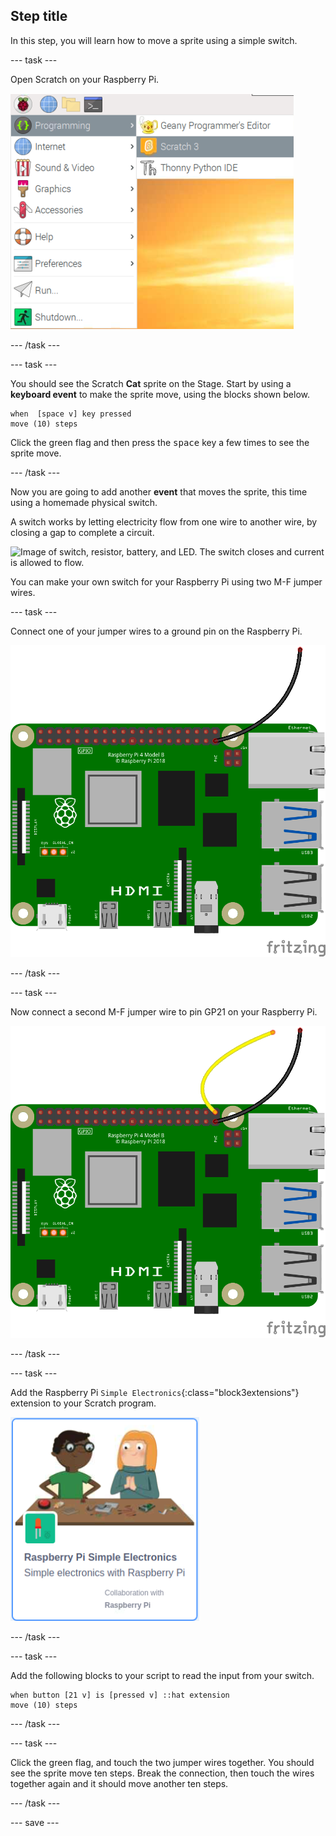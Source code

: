 ## Step title

In this step, you will learn how to move a sprite using a simple switch.

--- task ---

Open Scratch on your Raspberry Pi.

![Image showing the selected menu icon, then programming, and then Scratch 3](images/open-scratch.png)

--- /task ---

--- task ---

You should see the Scratch **Cat** sprite on the Stage. Start by using a **keyboard event** to make the sprite move, using the blocks shown below.

```blocks3
when  [space v] key pressed
move (10) steps
```

Click the green flag and then press the <kbd>space</kbd> key a few times to see the sprite move.

--- /task ---

Now you are going to add another **event** that moves the sprite, this time using a homemade physical switch.

A switch works by letting electricity flow from one wire to another wire, by closing a gap to complete a circuit.

![Image of switch, resistor, battery, and LED. The switch closes and current is allowed to flow.](https://rpf-futurelearn.s3-eu-west-1.amazonaws.com/teaching-physical-computing/circuitflow.gif)

You can make your own switch for your Raspberry Pi using two M-F jumper wires.

--- task ---

Connect one of your jumper wires to a ground pin on the Raspberry Pi.

![Image showing a M-F jumper wire connected to a ground pin.](images/m-f-ground.png)

--- /task ---

--- task ---

Now connect a second M-F jumper wire to pin GP21 on your Raspberry Pi.

![Image showing an additional wire connected to GPIO 21.](images/m-f-gp21.png)

--- /task ---

--- task ---

Add the Raspberry Pi `Simple Electronics`{:class="block3extensions"} extension to your Scratch program.

![Image showing the Raspberry Pi GPIO extension icon in Scratch.](images/gpio-extension.png)

--- /task ---

--- task ---

Add the following blocks to your script to read the input from your switch.

```blocks3
when button [21 v] is [pressed v] ::hat extension
move (10) steps
```

--- /task ---

--- task ---

Click the green flag, and touch the two jumper wires together. You should see the sprite move ten steps. Break the connection, then touch the wires together again and it should move another ten steps.

--- /task ---

--- save ---
